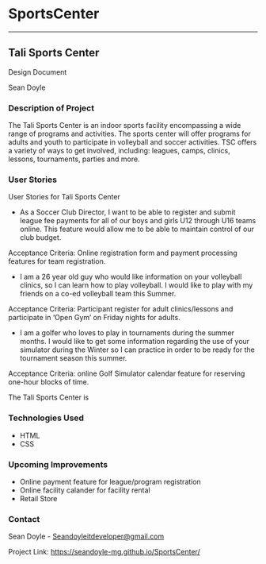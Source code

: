 # SportsCenter 

---
## Tali Sports Center  

Design Document

Sean Doyle

### Description of Project

The Tali Sports Center is an indoor sports facility encompassing a wide range of programs and activities. The sports center will offer programs for adults and youth to participate in volleyball and soccer activities. TSC offers a variety of ways to get involved, including: leagues, camps, clinics, lessons, tournaments, parties and more.

### User Stories

User Stories for Tali Sports Center

-	As a Soccer Club Director, I want to be able to register and submit league fee payments for all of our boys and girls U12 through U16 teams online.  This feature would allow me to be able 
to maintain control of our club budget.  

Acceptance Criteria: Online registration form and payment processing features for team registration.

-	I am a 26 year old guy who would like information on your volleyball clinics, so I can learn how to play volleyball.  I would like to play with my friends on a co-ed volleyball team this Summer.  

Acceptance Criteria: Participant register for adult clinics/lessons and participate in ‘Open Gym’ on Friday nights for adults.

-	I am a golfer who loves to play in tournaments during the summer months.  I would like to get some information regarding the use of your simulator during the Winter so I can practice in order to be ready for the tournament season this summer. 

Acceptance Criteria:  online Golf Simulator calendar feature for reserving one-hour blocks of time.

The Tali Sports Center is 

### Technologies Used
- HTML
- CSS

### Upcoming Improvements  
- Online payment feature for league/program registration
- Online facility calander for facility rental
- Retail Store

### Contact
Sean Doyle - Seandoyleitdeveloper@gmail.com

Project Link: https://seandoyle-mg.github.io/SportsCenter/

